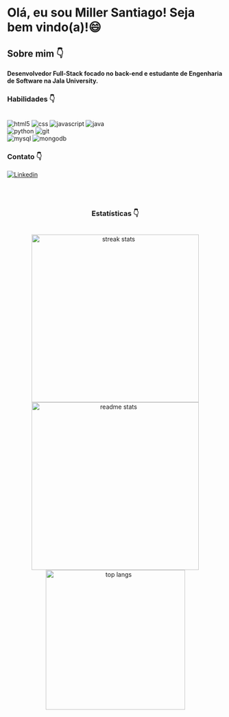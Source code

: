
#  Olá, eu sou Miller Santiago! Seja bem vindo(a)!😄

## Sobre mim 👇
 
<strong>Desenvolvedor Full-Stack focado no back-end e estudante de Engenharia de Software na Jala University.</strong>

### Habilidades 👇

<div style="display= inline_block"><br>
<img alt="html5" src="https://img.shields.io/badge/HTML5-E34F26?style=for-the-badge&logo=html5&logoColor=white">
<img alt="css" src="https://img.shields.io/badge/CSS3-1572B6?style=for-the-badge&logo=css3&logoColor=white">
<img alt="javascript" src="https://img.shields.io/badge/JavaScript-F7DF1E?style=for-the-badge&logo=javascript&logoColor=black">
<img alt="java" src="https://img.shields.io/badge/Java-ED8B00?style=for-the-badge&logo=openjdk&logoColor=white"><br>
<img alt="python" src="https://img.shields.io/badge/python-3670A0?style=for-the-badge&logo=python&logoColor=ffdd54">
<img alt="git" src="https://img.shields.io/badge/Git-E34F26?logo=git&logoColor=white&style=for-the-badge"><br>
<img alt="mysql" src="https://shields.io/badge/MySQL-lightgrey?logo=mysql&style=plastic&logoColor=white&labelColor=blue">
<img alt="mongodb" src="https://img.shields.io/badge/-MongoDB-4DB33D?style=flat&logo=mongodb&logoColor=FFFFFF">

</div>


### Contato 👇

[![Linkedin](https://img.shields.io/badge/LinkedIn-0077B5?style=for-the-badge&logo=linkedin&logoColor=white)](https://www.linkedin.com/in/miller-santiago-799bb3150/)

<br><br>


<h3 align="center">Estatísticas 👇</h3>
<br>
<div align=center>
  <img width=390 src="https://streak-stats.demolab.com/?user=miller110&count_private=true&theme=react&border_radius=10" alt="streak stats"/>
  <img width=390 src="https://github-readme-stats.vercel.app/api?username=miller110&count_private=true&show_icons=true&theme=react&rank_icon=github&border_radius=10" alt="readme stats" />
  <br/>
  <img width=325 align="center" src="https://github-readme-stats.vercel.app/api/top-langs/?username=miller110&hide=HTML&langs_count=8&layout=compact&theme=react&border_radius=10&size_weight=0.5&count_weight=0.5&exclude_repo=github-readme-stats" alt="top langs" />
</div>



